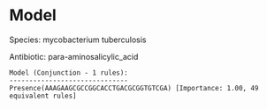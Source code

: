
# Model

Species: mycobacterium tuberculosis

Antibiotic: para-aminosalicylic_acid

```
Model (Conjunction - 1 rules):
------------------------------
Presence(AAAGAAGCGCCGGCACCTGACGCGGTGTCGA) [Importance: 1.00, 49 equivalent rules]

```

